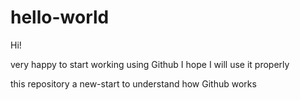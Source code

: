 # hello-world


Hi!

very happy to start working using Github
I hope I will use it properly

this repository a new-start to understand how Github works
